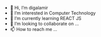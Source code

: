 - 👋 Hi, I’m digalamir
- 👀 I’m interested in Computer Technology
- 🌱 I’m currently learning REACT JS
- 💞️ I’m looking to collaborate on ...
- 📫 How to reach me ...

<!---
digalamir-learn/digalamir-learn is a ✨ special ✨ repository because its `README.md` (this file) appears on your GitHub profile.
You can click the Preview link to take a look at your changes.
--->
